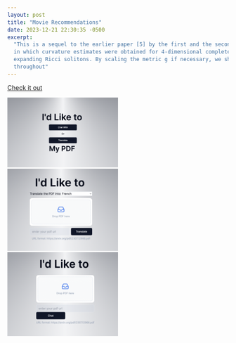 ```yaml
---
layout: post
title: "Movie Recommendations"
date: 2023-12-21 22:30:35 -0500
excerpt:
  "This is a sequel to the earlier paper [5] by the first and the second authors
  in which curvature estimates were obtained for 4-dimensional complete gradient
  expanding Ricci solitons. By scaling the metric g if necessary, we shall assume
  throughout"
---
```


<!-- src = "/assets/projects/chatpdf-1.png" -->

<a href="https://movie-recommender-awesome.netlify.app">Check it out</a>

<img src="/assets/projects/chatpdf-1.png" width="50%" />
<img src="/assets/projects/chatpdf-2.png" width="50%" />
<img src="/assets/projects/chatpdf-3.png" width="50%" />
